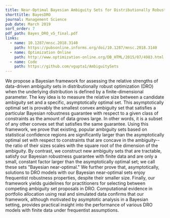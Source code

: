 ```yaml
---
title: Near-Optimal Bayesian Ambiguity Sets for Distributionally Robust Optimization
shorttitle: BayesDRO
journal: Management Science
pub_date: March 2019
sort_order: 7
pdf_path: Bayes_DRO_v5_final.pdf
links:
  - name: 10.1287/mnsc.2018.3140
    path: https://pubsonline.informs.org/doi/10.1287/mnsc.2018.3140
  - name: Optimization Online
    path: http://www.optimization-online.org/DB_HTML/2015/07/4983.html
  - name: Code
    path: https://github.com/vgupta1/AmbiguitySets
---
```

We propose a Bayesian framework for assessing the relative strengths of data-driven ambiguity sets in distributionally robust optimization (DRO) when the underlying distribution is defined by a finite-dimensional parameter.  The key idea is to measure the relative size between a candidate ambiguity set and a specific, asymptotically optimal set.  This asymptotically optimal set is provably the smallest convex ambiguity set that satisfies a particular Bayesian robustness guarantee with respect to a given class of constraints as the amount of data grows large.  In other words, it is a subset of any other convex set that satisfies the same guarantee.  Using this framework, we prove that 
existing, popular ambiguity sets based on statistical confidence regions are significantly larger than the asymptotically optimal set with respect to constraints that are concave in the ambiguity-- the ratio of their sizes scales with the square root of the dimension of the ambiguity.  By contrast, we construct new ambiguity sets that are tractable, satisfy our Bayesian robustness guarantee with finite data and are only a small, constant factor larger than the asymptotically optimal set; we call these sets "Bayesian near-optimal."  We further prove that, asymptotically, solutions to DRO models with our Bayesian near-optimal sets enjoy frequentist robustness properties, despite their smaller size.  Finally, our framework yields guidelines for practitioners for selecting between competing ambiguity set proposals in DRO.  Computational evidence in portfolio allocation using real and simulated data confirms that our framework, although motivated by asymptotic analysis in a Bayesian setting, provides practical insight into the performance of various DRO models with finite data under frequentist assumptions.